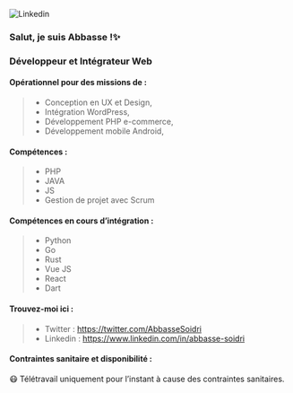 ![Linkedin](https://media-exp1.licdn.com/dms/image/C4D35AQHfmeuChMY4Lw/profile-framedphoto-shrink_200_200/0/1611395247772?e=1613577600&v=beta&t=YqOO_kCJnUZmuIt-eeHRAgwUR76Wy9TUXiqQQgNX_2I)
### Salut, je suis Abbasse !:sparkles:
### Développeur et Intégrateur Web

#### Opérationnel pour des missions de :
> * Conception en UX et Design,
> *  Intégration WordPress,
> * Développement PHP e-commerce,
> * Développement mobile Android,

#### Compétences :
> * PHP 
> * JAVA
> * JS
> * Gestion de projet avec Scrum

#### Compétences en cours d’intégration :
> * Python
> * Go
> * Rust
> * Vue JS
> * React 
> * Dart 

#### Trouvez-moi ici :
> * Twitter : https://twitter.com/AbbasseSoidri
> * Linkedin : https://www.linkedin.com/in/abbasse-soidri


#### Contraintes sanitaire et disponibilité :

:mask: Télétravail uniquement pour l’instant à cause des contraintes sanitaires. 
